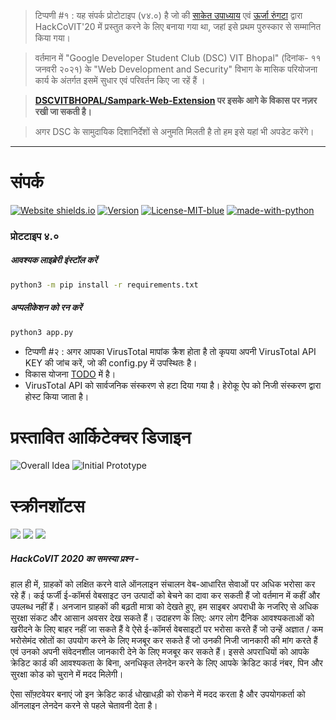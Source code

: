 > टिप्पणी #१ : यह संपर्क प्रोटोटाइप (v४.०) है जो की [साकेत उपाध्याय](https://github.com/Saket-Upadhyay) एवं  [ऊर्जा रुंगटा](https://github.com/OorjaRungta) द्वारा  HackCoVIT'20 में प्रस्तुत करने के लिए बनाया गया था, जहां इसे प्रथम पुरुस्कार से सम्मानित किया गया। 

> वर्तमान में "Google Developer Student Club (DSC) VIT Bhopal" (दिनांक- ११ जनवरी २०२१) के  "Web Development and Security" विभाग के मासिक परियोजना कार्य के अंतर्गत इसमें सुधार एवं परिवर्तन किए जा रहें हैं । 

> **[DSCVITBHOPAL/Sampark-Web-Extension](https://github.com/DSCVITBHOPAL/Sampark-Web-Extension) पर इसके आगे के विकास पर नज़र रखी जा सकती है।**

> अगर DSC के सामुदायिक दिशानिर्देशों से अनुमति मिलती है तो हम इसे यहां भी अपडेट करेंगे।  

---

# संपर्क 
[![Website shields.io](https://img.shields.io/website-up-down-green-red/http/shields.io.svg?style=for-the-badge&logo=heroku)](https://samparkscan.herokuapp.com/)  [![Version](https://img.shields.io/badge/Version-4.0-green?style=for-the-badge)](#) [![License-MIT-blue](https://img.shields.io/badge/License-MIT-blue?style=for-the-badge)](https://github.com/Saket-Upadhyay/SAMPARK/blob/master/LICENSE) [![made-with-python](https://img.shields.io/badge/Python-3-green?style=for-the-badge&logo=python)](https://www.python.org/)
### प्रोटटाइप ४.०
##### आवश्यक लाइब्रेरी इंस्टॉल करें
```bash
python3 -m pip install -r requirements.txt
```
##### अप्पलीकेशन को रन करें 
```bash
python3 app.py
```

* टिप्पणी #२ : अगर आपका VirusTotal मापांक क्रैश होता है तो कृपया अपनी VirusTotal API KEY की जांच करें, जो की config.py में उपस्थितः है। 
* विकास योजना [TODO](https://github.com/Saket-Upadhyay/SAMPARK/blob/master/TODO.md) में है। 
* VirusTotal API को सार्वजनिक संस्करण से हटा दिया गया है। हेरोकू ऐप को निजी संस्करण द्वारा होस्ट किया जाता है।

# प्रस्तावित आर्किटेक्चर डिजाइन

![](https://raw.githubusercontent.com/Saket-Upadhyay/SAMPARK/master/DOCS/FLOW/SAMPARK%20FRAMEWORK.png "Overall Idea")
![](https://raw.githubusercontent.com/Saket-Upadhyay/SAMPARK/master/DOCS/FLOW/SAMPARK%20ARCHITECTURE.png "Initial Prototype")

# स्क्रीनशॉटस 
![](https://raw.githubusercontent.com/Saket-Upadhyay/SAMPARK/master/DOCS/Screenshots/Screenshot1.png)
![](https://raw.githubusercontent.com/Saket-Upadhyay/SAMPARK/master/DOCS/Screenshots/Screenshot2.png)
![](https://raw.githubusercontent.com/Saket-Upadhyay/SAMPARK/master/DOCS/Screenshots/Screenshot3.png)

##### HackCoVIT 2020 का समस्या प्रश्न -
हाल ही में, ग्राहकों को लक्षित करने वाले ऑनलाइन संचालन वेब-आधारित सेवाओं पर अधिक भरोसा कर रहे हैं। कई फर्जी ई-कॉमर्स वेबसाइट उन उत्पादों को बेचने का दावा कर सकती हैं जो वर्तमान में कहीं और उपलब्ध नहीं हैं। अनजान ग्राहकों की बढ़ती मात्रा को देखते हुए, हम साइबर अपराधी के नजरिए से अधिक सुरक्षा संकट और आसान अवसर देख सकते हैं। उदाहरण के लिए: अगर लोग दैनिक आवश्यकताओं को खरीदने के लिए बाहर नहीं जा सकते हैं वे ऐसे  ई-कॉमर्स वेबसाइटों पर भरोसा करते हैं जो उन्हें अज्ञात / कम भरोसेमंद स्रोतों का उपयोग करने के लिए मजबूर कर सकते हैं जो उनकी निजी जानकारी की मांग करते हैं  एवं उनको अपनी संवेदनशील जानकारी देने के लिए मजबूर कर सकते हैं। इससे अपराधियों को आपके क्रेडिट कार्ड की आवश्यकता के बिना, अनधिकृत लेनदेन करने के लिए आपके क्रेडिट कार्ड नंबर, पिन और सुरक्षा कोड को चुराने में मदद मिलेगी।

ऐसा सॉफ़्टवेयर बनाएं जो इन क्रेडिट कार्ड धोखाधड़ी को रोकने में मदद करता है और उपयोगकर्ता को ऑनलाइन लेनदेन करने से पहले चेतावनी देता है।
